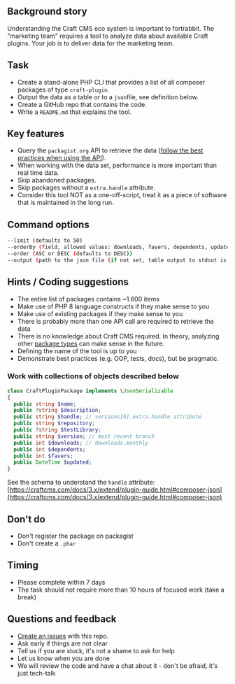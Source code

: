 ## Background story

Understanding the Craft CMS eco system is important to fortrabbit. The "marketing team" requires a tool to analyze data about available Craft plugins. Your job is to deliver data for the marketing team.

## Task

- Create a stand-alone PHP CLI that provides a list of all composer packages of type `craft-plugin`.
- Output the data as a table or to a `json`file, see definition below.
- Create a GitHub repo that contains the code.
- Write a `README.md` that explains the tool.

## Key features

- Query the `packagist.org` API to retrieve the data ([follow the best practices when using the API](https://packagist.org/apidoc)).
- When working with the data set, performance is more important than real time data.
- Skip abandoned packages.
- Skip packages without a `extra.handle` attribute.
- Consider this tool NOT as a one-off-script, treat it as a piece of software that is maintained in the long run.

## Command options

```bash
--limit (defaults to 50)
--orderBy (field, allowed values: downloads, favers, dependents, updated (defaults to downloads))
--order (ASC or DESC (defaults to DESC))
--output (path to the json file (if not set, table output to stdout is expected))
```

## Hints / Coding suggestions

- The entire list of packages contains ~1.600 items
- Make use of PHP 8 language constructs if they make sense to you
- Make use of existing packages if they make sense to you
- There is probably more than one API call are required to retrieve the data
- There is no knowledge about Craft CMS required. In theory, analyzing other [package types](https://getcomposer.org/doc/04-schema.md#type) can make sense in the future.
- Defining the name of the tool is up to you
- Demonstrate best practices (e.g. OOP, tests, docs), but be pragmatic.

### Work with collections of objects described below

```php
class CraftPluginPackage implements \JsonSerializable
{
  public string $name;
  public ?string $description;
  public string $handle; // versions[0].extra.handle attribute
  public string $repository;
  public ?string $testLibrary;
  public string $version; // most recent branch
  public int $downloads; // downloads.monthly
  public int $dependents;
  public int $favers;
  public DateTime $updated;
}
```

See the schema to understand the `handle` attribute: [https://craftcms.com/docs/3.x/extend/plugin-guide.html#composer-json](https://craftcms.com/docs/3.x/extend/plugin-guide.html#composer-json)

## **Don't do**

- Don't register the package on packagist
- Don't create a `.phar`

## Timing

- Please complete within 7 days
- The task should not require more than 10 hours of focused work (take a break)

## Questions and feedback

- [Create an issues](https://github.com/fortrabbit/interview-task-php/issues) with this repo.
- Ask early if things are not clear
- Tell us if you are stuck, it's not a shame to ask for help
- Let us know when you are done
- We will review the code and have a chat about it - don't be afraid, it's just tech-talk
